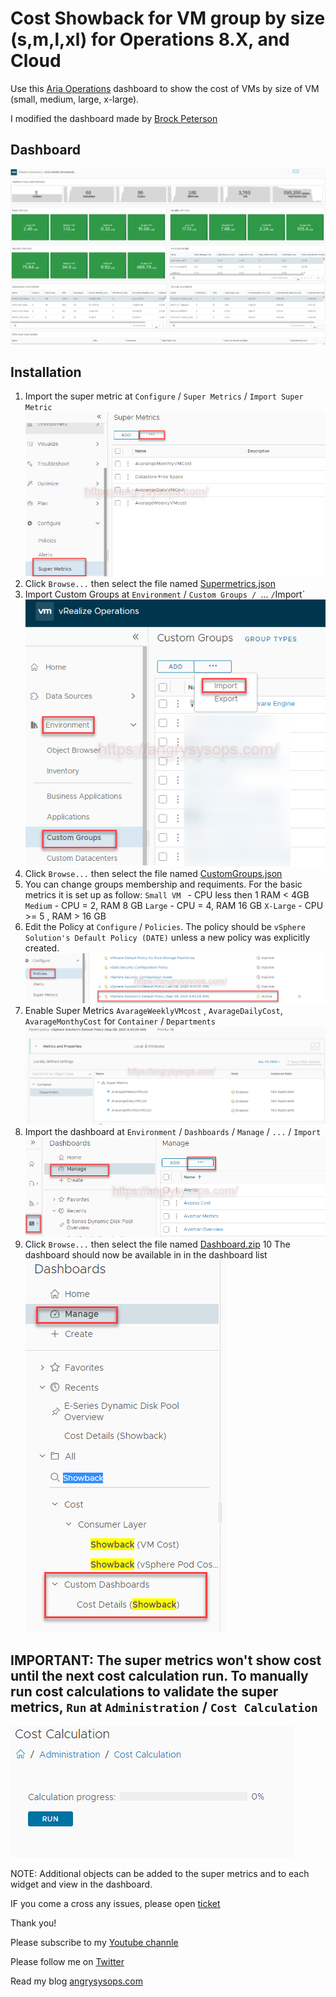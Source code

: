 # Cost Showback for VM group by size (s,m,l,xl) for   Operations 8.X, and Cloud
Use this [Aria Operations](https://www.vmware.com/products/vrealize-operations.html) dashboard to show the cost of VMs by size of VM (small, medium, large, x-large).

I modified the dashboard made by [Brock Peterson](https://developer.vmware.com/samples?id=7600#)

## Dashboard
![Dashboard](https://github.com/AngrySysOps/vrops_showback_cost_VM/blob/main/images/dashboard.png)

## Installation
1. Import the super metric at `Configure` / `Super Metrics` / `Import Super Metric` 
![Import Super Metric](https://github.com/AngrySysOps/vrops_showback_cost_VM/blob/main/images/supermetrics.png)
2. Click `Browse...` then select the file named [Supermetrics.json](https://github.com/AngrySysOps/vrops_showback_cost_VM/blob/main/supermetric.json)
3. Import Custom Groups at `Environment` / `Custom Groups / `... ` / `Import`
![Import Custome Groups](https://github.com/AngrySysOps/vrops_showback_cost_VM/blob/main/images/customgroups.png)
4. Click `Browse...` then select the file named [CustomGroups.json](https://github.com/AngrySysOps/vrops_showback_cost_VM/blob/main/CustomGroups.json)
5. You can change groups membership and requiments. For the basic metrics it is set up as follow: 
`Small VM ` - CPU less then 1 RAM < 4GB
`Medium` - CPU = 2, RAM 8 GB
`Large` - CPU = 4, RAM 16 GB
`X-Large` - CPU >= 5 , RAM > 16 GB
6. Edit the Policy at `Configure` / `Policies`. The policy should be `vSphere Solution's Default Policy (DATE)` unless a new policy was explicitly created.
![Policy](https://github.com/AngrySysOps/vrops_showback_cost_VM/blob/main/images/policy.png)
7. Enable Super Metrics `AvarageWeeklyVMcost` , `AvarageDailyCost`, `AvarageMonthyCost` for `Container` / `Departments`
![Enable Policy](https://github.com/AngrySysOps/vrops_showback_cost_VM/blob/main/images/editPolicy.png)
8. Import the dashboard at `Environment` / `Dashboards` / `Manage` / `...` / `Import`
![Import Dashboard](https://github.com/AngrySysOps/vrops_showback_cost_VM/blob/main/images/dashboard1.png)
9. Click `Browse...` then select the file named [Dashboard.zip](https://github.com/AngrySysOps/vrops_showback_cost_VM/blob/main/Dashboard.zip)
10 The dashboard should now be available in in the dashboard list
![Find your dashboard](https://github.com/AngrySysOps/vrops_showback_cost_VM/blob/main/images/dashboard2.png)

## IMPORTANT: The super metrics won't show cost until the next cost calculation run.  To manually run cost calculations to validate the super metrics, `Run` at `Administration` / `Cost Calculation`

![Run Cost Calculation](https://github.com/AngrySysOps/vrops_showback_cost_VM/blob/main/images/costcalculation.png)


NOTE: Additional objects can be added to the super metrics and to each widget and view in the dashboard.


IF you come a cross any issues, please open [ticket](https://github.com/AngrySysOps/vrops_showback_cost_VM/issues) 

Thank you! 

Please subscribe to my [Youtube channle](https://www.youtube.com/channel/UCRTcKGl0neismSRpDMK_M4A)

Please follow me on [Twitter](https://twitter.com/AngrySysOps)

Read my blog [angrysysops.com](https://angrysysops.com/)

